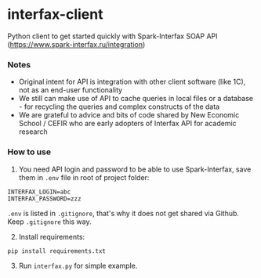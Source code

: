 # interfax-client
Python client to get started quickly with Spark-Interfax SOAP API (https://www.spark-interfax.ru/integration)

### Notes

- Original intent for API is integration with other client software (like 1C), not as an end-user functionality
- We still can make use of API to cache queries in local files or a database - for recycling the queries and complex constructs of the data
- We are grateful to advice and bits of code shared by New Economic School / CEFIR who are early adopters of Interfax API for academic research

### How to use

1. You need API login and password to be able to use Spark-Interfax, save them in `.env` file in root of project folder:

```
INTERFAX_LOGIN=abc
INTERFAX_PASSWORD=zzz
```

`.env` is listed in `.gitignore`, that's why it does not get shared via Github. Keep `.gitignore` this way.

2. Install requirements:

```
pip install requirements.txt
```

3. Run `interfax.py` for simple example.
